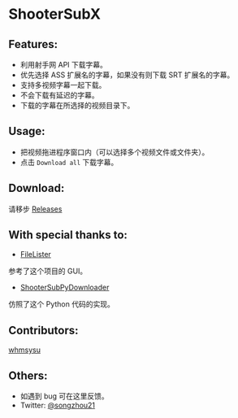ShooterSubX
===========
## Features:

- 利用射手网 API 下载字幕。
- 优先选择 ASS 扩展名的字幕，如果没有则下载 SRT 扩展名的字幕。
- 支持多视频字幕一起下载。
- 不会下载有延迟的字幕。
- 下载的字幕在所选择的视频目录下。

## Usage:

- 把视频拖进程序窗口内（可以选择多个视频文件或文件夹）。
- 点击 `Download all` 下载字幕。

## Download:
请移步 [Releases](https://github.com/gogozs/ShooterSubX/releases)

## With special thanks to:   

- [FileLister](https://github.com/dwkns/FileLister) 
  
参考了这个项目的 GUI。
- [ShooterSubPyDownloader](https://github.com/magic282/ShooterSubPyDownloader) 
  
仿照了这个 Python 代码的实现。

## Contributors:  

[whmsysu](https://github.com/whmsysu)

## Others: 

- 如遇到 bug 可在这里反馈。
- Twitter: [@songzhou21](https://twitter.com/songzhou21)
